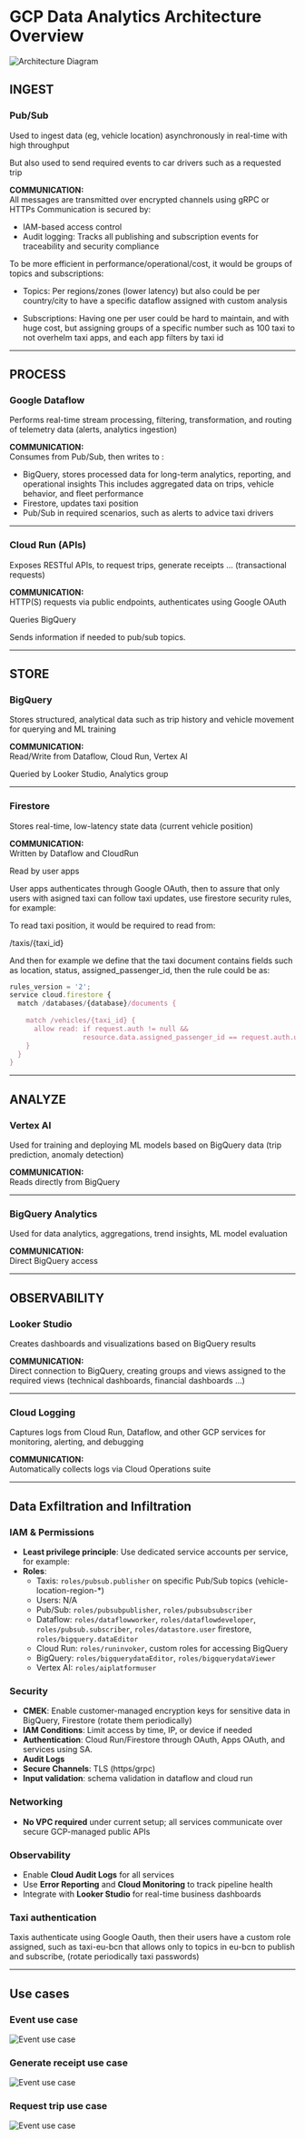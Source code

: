 # GCP Data Analytics Architecture Overview

![Architecture Diagram](/docs/images/architecture.png)


## INGEST

### Pub/Sub

Used to ingest data (eg, vehicle location) asynchronously in real-time with high throughput

But also used to send required events to car drivers such as a requested trip

**COMMUNICATION:**  
All messages are transmitted over encrypted channels using gRPC or HTTPs Communication is secured by:

- IAM-based access control
- Audit logging: Tracks all publishing and subscription events for traceability and security compliance

To be more efficient in performance/operational/cost, it would be groups of topics and subscriptions:

- Topics: Per regions/zones (lower latency) but also could be per country/city to have a specific dataflow assigned with custom analysis

- Subscriptions: Having one per user could be hard to maintain, and with huge cost, but assigning groups of a specific number such as 100 taxi to not overhelm taxi apps, and each app filters by taxi id
---

## PROCESS

### Google Dataflow

Performs real-time stream processing, filtering, transformation, and routing of telemetry data (alerts, analytics ingestion)

**COMMUNICATION:**  
Consumes from Pub/Sub, then writes to :
- BigQuery, stores processed data for long-term analytics, reporting, and operational insights This includes aggregated data on trips, vehicle behavior, and fleet performance
- Firestore, updates taxi position
- Pub/Sub in required scenarios, such as alerts to advice taxi drivers

---

### Cloud Run (APIs)

Exposes RESTful APIs, to request trips, generate receipts ... (transactional requests)

**COMMUNICATION:**  
HTTP(S) requests via public endpoints, authenticates using Google OAuth

Queries BigQuery

Sends information if needed to pub/sub topics.

---

## STORE

### BigQuery
Stores structured, analytical data such as trip history and vehicle movement for querying and ML training

**COMMUNICATION:**  
Read/Write from Dataflow, Cloud Run, Vertex AI 

Queried by Looker Studio, Analytics group

---

###  Firestore

Stores real-time, low-latency state data (current vehicle position)

**COMMUNICATION:**  
Written by Dataflow and CloudRun

Read by user apps

User apps authenticates through Google OAuth, then to assure that only users with asigned taxi can follow taxi updates, use firestore security rules, for example:

To read taxi position, it would be required to read from:

/taxis/{taxi_id}

And then for example we define that the taxi document contains fields such as location, status, assigned_passenger_id, then the rule could be as:

```js
rules_version = '2';
service cloud.firestore {
  match /databases/{database}/documents {
    
    match /vehicles/{taxi_id} {
      allow read: if request.auth != null &&
                  resource.data.assigned_passenger_id == request.auth.uid;
    }
  }
}
````

---

## ANALYZE

### Vertex AI

Used for training and deploying ML models based on BigQuery data (trip prediction, anomaly detection)

**COMMUNICATION:**  
Reads directly from BigQuery

---

### BigQuery Analytics

Used for data analytics, aggregations, trend insights, ML model evaluation

**COMMUNICATION:**  
Direct BigQuery access

---

## OBSERVABILITY

### Looker Studio

Creates dashboards and visualizations based on BigQuery results


**COMMUNICATION:**  
Direct connection to BigQuery, creating groups and views assigned to the required views (technical dashboards, financial dashboards ...)

---

### Cloud Logging

Captures logs from Cloud Run, Dataflow, and other GCP services for monitoring, alerting, and debugging


**COMMUNICATION:**  
Automatically collects logs via Cloud Operations suite

---

##   Data Exfiltration and Infiltration

###  IAM & Permissions

- **Least privilege principle**: Use dedicated service accounts per service, for example:
- **Roles**:
  - Taxis: `roles/pubsub.publisher` on specific Pub/Sub topics (vehicle-location-region-*)
  - Users: N/A
  - Pub/Sub: `roles/pubsubpublisher`, `roles/pubsubsubscriber`
  - Dataflow: `roles/dataflowworker`, `roles/dataflowdeveloper`, `roles/pubsub.subscriber`, `roles/datastore.user` firestore, `roles/bigquery.dataEditor`
  - Cloud Run: `roles/runinvoker`, custom roles for accessing BigQuery
  - BigQuery: `roles/bigquerydataEditor`, `roles/bigquerydataViewer`
  - Vertex AI: `roles/aiplatformuser`

###  Security

- **CMEK**: Enable customer-managed encryption keys for sensitive data in BigQuery, Firestore (rotate them periodically)
- **IAM Conditions**: Limit access by time, IP, or device if needed
- **Authentication**: Cloud Run/Firestore through OAuth, Apps OAuth, and services using SA.
- **Audit Logs**
- **Secure Channels**: TLS (https/grpc)
- **Input validation**: schema validation in dataflow and cloud run


###  Networking

- **No VPC required** under current setup; all services communicate over secure GCP-managed public APIs

###  Observability

- Enable **Cloud Audit Logs** for all services
- Use **Error Reporting** and **Cloud Monitoring** to track pipeline health
- Integrate with **Looker Studio** for real-time business dashboards

### Taxi authentication

Taxis authenticate using Google Oauth, then their users have a custom role assigned, such as taxi-eu-bcn that allows only to topics in eu-bcn to publish and subscribe, (rotate periodically taxi passwords)

---

## Use cases

### Event use case

![Event use case](/docs/images/event-us.png)

### Generate receipt use case

![Event use case](/docs/images/generate-receipt-us.png)

### Request trip use case

![Event use case](/docs/images/request-trip-us.png)